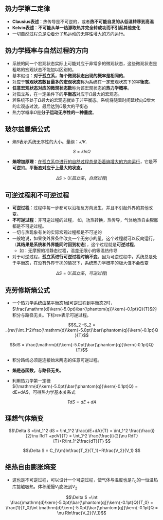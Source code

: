 
## 热力学第二定律

- **Clausius表述**：热传导是不可逆的，或者**热不可能自发的从低温转移到高温** 
- **Kelvin表述**：**不可能从单一热源取热并完全转成功而不引起其他变化**
- 一切自然过程总是沿着分子热运动的无序性增大的方向运行。

## 热力学概率与自然过程的方向

- 系统的同一个宏观状态实际上可能对应于非常多的微观状态，这些微观状态是粗略的宏观状态不能加以区别的。
- 基本假设：**对于孤立系，每个微观状态出现的概率是相同的**。
- 对应于**微观状态数目最多的宏观状态**称为系统在一定宏观状态下的**平衡态**。
- **任意宏观状态对应的微观状态数**称为该宏观状态的**热力学概率**。
- 对孤立系，在一定条件下的**平衡态**对应于$\Omega$最大的宏观态。
- 若系统不处于$\Omega$最大的宏观态就处于非平衡态。系统将随着时间延续向$\Omega$增大的宏观态过渡，最后达到$\Omega$最大的平衡态
- 热力学概率$\Omega$是**分子运动无序性的一种量度**。

## 玻尔兹曼熵公式

- 熵$S$表示系统无序性的大小。量纲：$J/K$.

$$S = kln\Omega$$

- **熵增加原理**：<u>在孤立系中进行的自然过程总是沿着熵增大的方向运行</u>，它是**不可逆**的。**平衡态对应于上最大的状态。**

$$\Delta S >0 (孤立系，自然过程)$$

## 可逆过程和不可逆过程

- **可逆过程**：过程中每一步都可以沿相反方向发生，并且不引起外界的其他改变。 
- **不可逆过程**：非可逆过程的过程， 如，功热转换，热传导，气体绝热自由膨胀都是不可逆过程。
- 一切与热现象有关的实际宏观过程都是不可逆的
- 一般地说，如果使外界条件改变一个无穷小的量，这个过程就可以反向运行。（**其结果是系统和外界能同时回到初态**），这个过程就是**可逆过程**。
	- 如：无摩擦的准静态过程，温差无限小的等温热传导
- 对于可逆过程，**孤立系进行可逆过程时熵不变**。因为可逆过程中，系统总是处于平衡态，在没有外界干扰的情况下，系统热力学概率的极大值不会改变

$$\Delta S = 0(孤立系，可逆过程)$$


## 克劳修斯熵公式

- 一个热力学系统由某平衡态1经可逆过程到平衡态2时，$\frac{\mathrm{d}\kern{-5.0pt}\bar{\phantom{q}}\kern{-0.1pt}Q}{T}$的积分与路径无关。下标$rev$表示可逆过程。

$$S_2 -S_2 = _{rev}\int_1^2\frac{\mathrm{d}\kern{-5.0pt}\bar{\phantom{q}}\kern{-0.1pt}Q}{T}$$

$$dS = \frac{\mathrm{d}\kern{-5.0pt}\bar{\phantom{q}}\kern{-0.1pt}Q}{T}$$

- 积分路线必须是连接始末两态的任意可逆过程。
- **熵是态函数，与路径无关。**

- 利用热力学第一定律${\mathrm{d}\kern{-5.0pt}\bar{\phantom{q}}\kern{-0.1pt}Q} = dE+dA$，可得热力学基本关系式

$$TdS = dE+dA$$

## 理想气体熵变

$$\Delta S =\int_1^2 dS = \int_1^2 \frac{dE+dA}{T} = \int_1^2 \frac{\frac{i}{2}\nu RdT +pdV}{T} = \int_1^2 \frac{\frac{i}{2}\nu RdT}{T}+R\int_1^2\frac{dT}{T} $$

$$\Delta S = C_{V,m}ln\frac{T_2}{T_1}+R\frac{V_2}{V_1} $$

## 绝热自由膨胀熵变

- 这也是不可逆过程，可以设计一个可逆过程，使气体与温度也是$T_0$的一恒温热库接触吸热，体积缓慢$V_1$膨胀到$V_2$

$$\Delta S =\int \frac{\mathrm{d}\kern{-5.0pt}\bar{\phantom{q}}\kern{-0.1pt}Q}{T_0} = \frac{1}{T_0}\int \mathrm{d}\kern{-5.0pt}\bar{\phantom{q}}\kern{-0.1pt}Q = \nu Rln\frac{V_2}{V_1}$$

